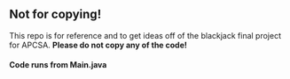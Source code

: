 ## Not for copying!
This repo is for reference and to get ideas off of the blackjack final project for APCSA. **Please do not copy any of the code!**

#### Code runs from Main.java
